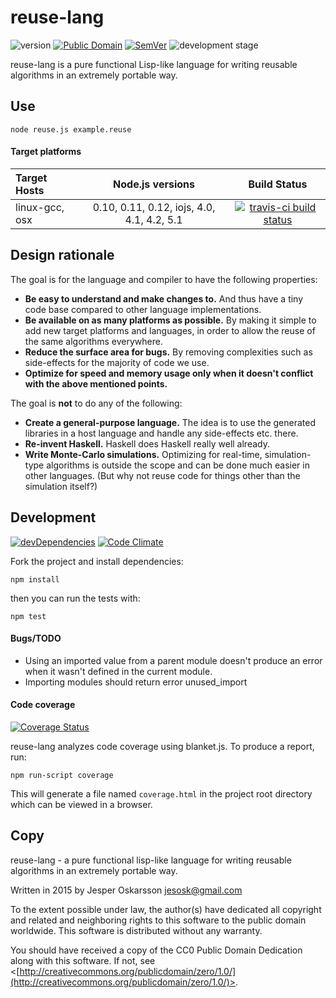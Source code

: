 # reuse-lang
![version](http://img.shields.io/badge/version-0.1.0-blue.svg) [![Public Domain](http://img.shields.io/badge/public%20domain%3F-yes-blue.svg)](http://creativecommons.org/publicdomain/zero/1.0/) [![SemVer](http://img.shields.io/badge/SemVer-2.0.0-blue.svg)](http://semver.org/spec/v2.0.0.html) ![development stage](http://img.shields.io/badge/development%20stage-alpha-orange.svg)

reuse-lang is a pure functional Lisp-like language for writing reusable algorithms in an extremely portable way.

## Use
```
node reuse.js example.reuse
```

#### Target platforms
| Target Hosts   | Node.js versions | Build Status |
| :------------ | :----------: | :------------------: |
| linux-gcc, osx | 0.10, 0.11, 0.12, iojs, 4.0, 4.1, 4.2, 5.1 | [![travis-ci build status](https://travis-ci.org/redien/reuse-lang.svg?branch=master)](https://travis-ci.org/redien/reuse-lang) |

## Design rationale

The goal is for the language and compiler to have the following properties:
- **Be easy to understand and make changes to.** And thus have a tiny code base compared to other language implementations.
- **Be available on as many platforms as possible.** By making it simple to add new target platforms and languages, in order to allow the reuse of the same algorithms everywhere.
- **Reduce the surface area for bugs.** By removing complexities such as side-effects for the majority of code we use.
- **Optimize for speed and memory usage only when it doesn't conflict with the above mentioned points.**

The goal is **not** to do any of the following:
- **Create a general-purpose language.** The idea is to use the generated libraries in a host language and handle any side-effects etc. there.
- **Re-invent Haskell.** Haskell does Haskell really well already.
- **Write Monte-Carlo simulations.** Optimizing for real-time, simulation-type algorithms is outside the scope and can be done much easier in other languages. (But why not reuse code for things other than the simulation itself?)

## Development
[![devDependencies](https://david-dm.org/redien/reuse-lang/dev-status.svg)](https://david-dm.org/redien/reuse-lang#info=devDependencies)
[![Code Climate](https://d3s6mut3hikguw.cloudfront.net/github/redien/reuse-lang/badges/gpa.svg)](https://codeclimate.com/github/redien/reuse-lang)

Fork the project and install dependencies:
```
npm install
```

then you can run the tests with:

```
npm test
```

#### Bugs/TODO

* Using an imported value from a parent module doesn't produce an error when it wasn't defined in the current module.
* Importing modules should return error unused_import

#### Code coverage
[![Coverage Status](https://img.shields.io/coveralls/redien/reuse-lang.svg)](https://coveralls.io/r/redien/reuse-lang?branch=master)

reuse-lang analyzes code coverage using blanket.js. To produce a report, run:
```
npm run-script coverage
```

This will generate a file named `coverage.html` in the project root directory which can be viewed in a browser.

## Copy

reuse-lang - a pure functional lisp-like language for writing reusable algorithms in an extremely portable way.

Written in 2015 by Jesper Oskarsson jesosk@gmail.com

To the extent possible under law, the author(s) have dedicated all copyright
and related and neighboring rights to this software to the public domain worldwide.
This software is distributed without any warranty.

You should have received a copy of the CC0 Public Domain Dedication along with this software.
If not, see <[http://creativecommons.org/publicdomain/zero/1.0/](http://creativecommons.org/publicdomain/zero/1.0/)>.
